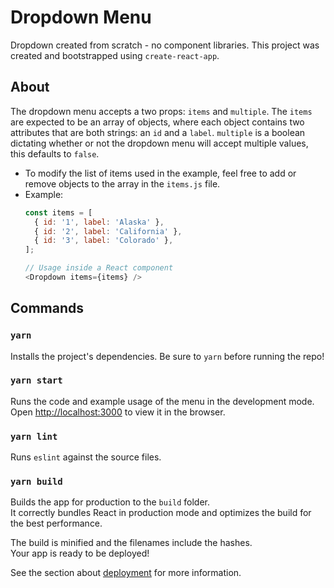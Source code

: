 # Dropdown Menu

Dropdown created from scratch - no component libraries. This project was created and bootstrapped using `create-react-app`.

## About

The dropdown menu accepts a two props: `items` and `multiple`. The `items` are expected to be an array of objects, where each object contains two attributes that are both strings: an `id` and a `label`. `multiple` is a boolean dictating whether or not the dropdown menu will accept multiple values, this defaults to `false`.
- To modify the list of items used in the example, feel free to add or remove objects to the array in the `items.js` file.
- Example:
  ```javascript
  const items = [
    { id: '1', label: 'Alaska' },
    { id: '2', label: 'California' },
    { id: '3', label: 'Colorado' },
  ];

  // Usage inside a React component
  <Dropdown items={items} />
  ```
## Commands
### `yarn`

Installs the project's dependencies. Be sure to `yarn` before running the repo!

### `yarn start`

Runs the code and example usage of the menu in the development mode.\
Open [http://localhost:3000](http://localhost:3000) to view it in the browser.

### `yarn lint`

Runs `eslint` against the source files.

### `yarn build`

Builds the app for production to the `build` folder.\
It correctly bundles React in production mode and optimizes the build for the best performance.

The build is minified and the filenames include the hashes.\
Your app is ready to be deployed!

See the section about [deployment](https://facebook.github.io/create-react-app/docs/deployment) for more information.
